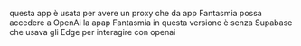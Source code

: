 questa app è usata per avere un proxy che da app Fantasmia possa accedere a OpenAi 
la apap Fantasmia in questa versione è senza Supabase che usava gli Edge per interagire con openai
